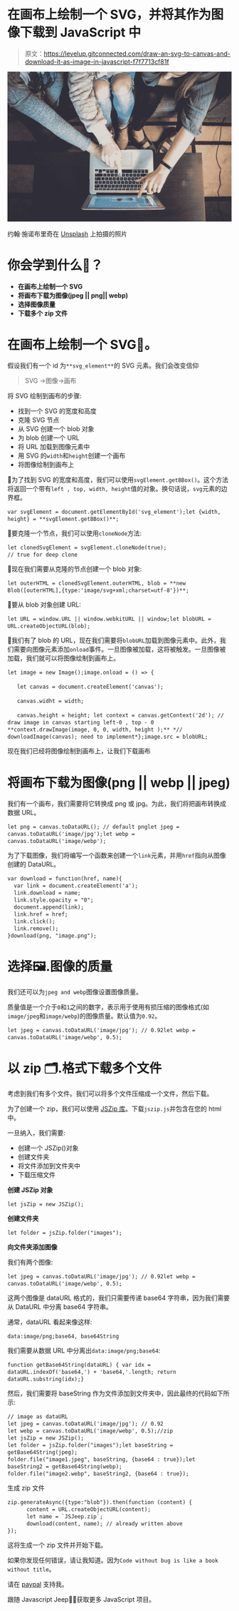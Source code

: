 # 在画布上绘制一个 SVG，并将其作为图像下载到 JavaScript 中

> 原文：<https://levelup.gitconnected.com/draw-an-svg-to-canvas-and-download-it-as-image-in-javascript-f7f7713cf81f>

![](img/d7ca1e4ad17fb9ccd42f8703c1df9085.png)

约翰·施诺布里奇在 [Unsplash](https://unsplash.com/s/photos/computer?utm_source=unsplash&utm_medium=referral&utm_content=creditCopyText) 上拍摄的照片

# 你会学到什么📖？

*   **在画布上绘制一个 SVG**
*   **将画布下载为图像(jpeg || png|| webp)**
*   **选择图像质量**
*   **下载多个 zip 文件**

# 在画布上绘制一个 SVG🎨。

假设我们有一个 id 为`**svg_element**`的 SVG 元素。我们会改变信仰

> SVG →图像→画布

将 SVG 绘制到画布的步骤:

*   找到一个 SVG 的宽度和高度
*   克隆 SVG 节点
*   从 SVG 创建一个 blob 对象
*   为 blob 创建一个 URL
*   将 URL 加载到图像元素中
*   用 SVG 的`width`和`height`创建一个画布
*   将图像绘制到画布上

🔷为了找到 SVG 的宽度和高度，我们可以使用`svgElement.getBBox()`。这个方法将返回一个带有`left , top, width, height`值的对象。换句话说，`svg`元素的边界框。

```
var svgElement = document.getElementById('svg_element');let {width, height} = **svgElement.getBBox()**; 
```

🔷要克隆一个节点，我们可以使用`cloneNode`方法:

```
let clonedSvgElement = svgElement.cloneNode(true);
// true for deep clone
```

🔷现在我们需要从克隆的节点创建一个 blob 对象:

```
let outerHTML = clonedSvgElement.outerHTML, blob = **new Blob([outerHTML],{type:'image/svg+xml;charset=utf-8'})**;
```

🔷要从 blob 对象创建 URL:

```
let URL = window.URL || window.webkitURL || window;let blobURL = URL.createObjectURL(blob);
```

🔷我们有了 blob 的 URL，现在我们需要将`blobURL`加载到图像元素中。此外，我们需要向图像元素添加`onload`事件。一旦图像被加载，这将被触发。一旦图像被加载，我们就可以将图像绘制到画布上。

```
let image = new Image();image.onload = () => {

   let canvas = document.createElement('canvas');

   canvas.widht = width;

   canvas.height = height; let context = canvas.getContext('2d'); // draw image in canvas starting left-0 , top - 0 **context.drawImage(image, 0, 0, width, height );** *//  downloadImage(canvas); need to implement*};image.src = blobURL;
```

现在我们已经将图像绘制到画布上，让我们下载画布

# **将画布下载为图像(png || webp || jpeg)**

我们有一个画布，我们需要将它转换成 png 或 jpg。为此，我们将把画布转换成数据 URL。

```
let png = canvas.toDataURL(); // default pnglet jpeg = canvas.toDataURL('image/jpg');let webp = canvas.toDataURL('image/webp');
```

为了下载图像，我们将编写一个函数来创建一个`link`元素，并用`href`指向从图像创建的 DataURL。

```
var download = function(href, name){
  var link = document.createElement('a');
  link.download = name;
  link.style.opacity = "0";
  document.append(link);
  link.href = href;
  link.click();
  link.remove();
}download(png, "image.png");
```

# **选择🖼.图像的质量**

我们还可以为`jpeg and webp`图像设置图像质量。

质量值是一个介于`0`和`1`之间的数字，表示用于使用有损压缩的图像格式(如`image/jpeg`和`image/webp`)的图像质量。默认值为`0.92`。

```
let jpeg = canvas.toDataURL('image/jpg'); // 0.92let webp = canvas.toDataURL('image/webp', 0.5);
```

# **以 zip 🗂.格式下载多个文件**

考虑到我们有多个文件。我们可以将多个文件压缩成一个文件，然后下载。

为了创建一个 zip，我们可以使用 [JSZip 库](https://stuk.github.io/jszip/)。下载`jszip.js`并包含在您的 html 中。

一旦纳入，我们需要:

*   创建一个 JSZip()对象
*   创建文件夹
*   将文件添加到文件夹中
*   下载压缩文件

**创建 JSZip 对象**

```
let jsZip = new JSZip();
```

**创建文件夹**

```
let folder = jsZip.folder("images");
```

**向文件夹添加图像**

我们有两个图像:

```
let jpeg = canvas.toDataURL('image/jpg'); // 0.92let webp = canvas.toDataURL('image/webp', 0.5);
```

这两个图像是 dataURL 格式的，我们只需要传递 base64 字符串，因为我们需要从 DataURL 中分离 base64 字符串。

通常，dataURL 看起来像这样:

```
data:image/png;base64, base64String
```

我们需要从数据 URL 中分离出`data:image/png;base64`:

```
function getBase64String(dataURL) { var idx = dataURL.indexOf('base64,') + 'base64,'.length; return dataURL.substring(idx);}
```

然后，我们需要将 baseString 作为文件添加到文件夹中，因此最终的代码如下所示:

```
// image as dataURL
let jpeg = canvas.toDataURL('image/jpg'); // 0.92
let webp = canvas.toDataURL('image/webp', 0.5);//zip 
let jsZip = new JSZip();
let folder = jsZip.folder("images");let baseString = getBase64String(jpeg);
folder.file("image1.jpeg", baseString, {base64 : true});let baseString2 = getBase64String(webp);
folder.file("image2.webp", baseString2, {base64 : true});
```

生成 zip 文件

```
zip.generateAsync({type:"blob"}).then(function (content) {
      content = URL.createObjectURL(content);
      let name = `JSJeep.zip`;
      download(content, name); // already written above
});
```

这将生成一个 zip 文件并开始下载。

如果你发现任何错误，请让我知道。因为`Code without bug is like a book without title`。

请在 [paypal](https://paypal.me/jagathishSaravanan) 支持我。

跟随 Javascript Jeep🚙💨获取更多 JavaScript 项目。